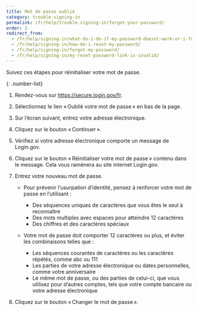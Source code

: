 ```yaml
---
title: Mot de passe oublié
category: trouble-signing-in
permalink: /fr/help/trouble-signing-in/forgot-your-password/
order: 2
redirect_from:
  - /fr/help/signing-in/what-do-i-do-if-my-password-doesnt-work-or-i-forget-it/
  - /fr/help/signing-in/how-do-i-reset-my-password/
  - /fr/help/signing-in/forgot-my-password/
  - /fr/help/signing-in/my-reset-password-link-is-invalid/
---
```

Suivez ces étapes pour réinitialiser votre mot de passe.

{: .number-list}

1. Rendez-vous sur <https://secure.login.gov/fr>.
2. Sélectionnez le lien « Oublié votre mot de passe » en bas de la page.
3. Sur l’écran suivant, entrez votre adresse électronique.
4. Cliquez sur le bouton « Continuer ».
5. Vérifiez si votre adresse électronique comporte un message de Login.gov.
6. Cliquez sur le bouton « Réinitialiser votre mot de passe » contenu dans le message. Cela vous ramènera au site internet Login.gov.
7. Entrez votre nouveau mot de passe.

   * Pour prévenir l’usurpation d’identité, pensez à renforcer votre mot de passe en l’utilisant :

     * Des séquences uniques de caractères que vous êtes le seul à reconnaître
     * Des mots multiples avec espaces pour atteindre 12 caractères
     * Des chiffres et des caractères spéciaux
   * Votre mot de passe doit comporter 12 caractères ou plus, et éviter les combinaisons telles que :

     * Les séquences courantes de caractères ou les caractères répétés, comme abc ou 111
     * Les parties de votre adresse électronique ou dates personnelles, comme votre anniversaire
     * Le même mot de passe, ou des parties de celui-ci, que vous utilisez pour d’autres comptes, tels que votre compte bancaire ou votre adresse électronique
8. Cliquez sur le bouton « Changer le mot de passe ».